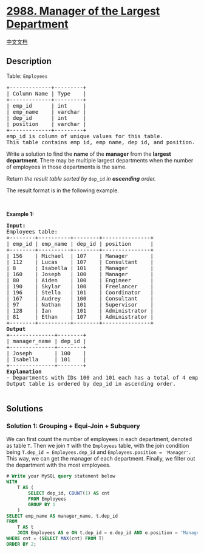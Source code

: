 # [2988. Manager of the Largest Department](https://leetcode.com/problems/manager-of-the-largest-department)

[中文文档](./solution/2900-2999/2988.Manager%20of%20the%20Largest%20Department/README.md)

<!-- tags:Database -->

## Description

<p>Table: <code>Employees</code></p>

<pre>
+-------------+---------+
| Column Name | Type    |
+-------------+---------+
| emp_id      | int     |
| emp_name    | varchar |
| dep_id      | int     |
| position    | varchar |
+-------------+---------+
emp_id is column of unique values for this table.
This table contains emp_id, emp_name, dep_id, and position.
</pre>

<p>Write a solution to find the <strong>name</strong> of the <strong>manager</strong> from the <strong>largest department</strong>. There may be multiple largest departments when the number of employees in those departments is the same.</p>

<p>Return <em>the result table sorted by </em><code>dep_id</code><em> in <strong>ascending</strong> order</em><em>.</em></p>

<p>The result format is in the following example.</p>

<p>&nbsp;</p>
<p><strong class="example">Example 1:</strong></p>

<pre>
<strong>Input:</strong> 
Employees table:
+--------+----------+--------+---------------+
| emp_id | emp_name | dep_id | position      | 
+--------+----------+--------+---------------+
| 156    | Michael  | 107    | Manager       |
| 112    | Lucas    | 107    | Consultant    |    
| 8      | Isabella | 101    | Manager       | 
| 160    | Joseph   | 100    | Manager       | 
| 80     | Aiden    | 100    | Engineer      | 
| 190    | Skylar   | 100    | Freelancer    | 
| 196    | Stella   | 101    | Coordinator   |
| 167    | Audrey   | 100    | Consultant    |
| 97     | Nathan   | 101    | Supervisor    |
| 128    | Ian      | 101    | Administrator |
| 81     | Ethan    | 107    | Administrator |
+--------+----------+--------+---------------+
<strong>Output</strong>
+--------------+--------+
| manager_name | dep_id | 
+--------------+--------+
| Joseph       | 100    | 
| Isabella     | 101    | 
+--------------+--------+
<strong>Explanation</strong>
- Departments with IDs 100 and 101 each has a total of 4 employees, while department 107 has 3 employees. Since both departments 100 and 101 have an equal number of employees, their respective managers will be included.
Output table is ordered by dep_id in ascending order.

</pre>

## Solutions

### Solution 1: Grouping + Equi-Join + Subquery

We can first count the number of employees in each department, denoted as table `T`. Then we join `T` with the `Employees` table, with the join condition being `T.dep_id = Employees.dep_id` and `Employees.position = 'Manager'`. This way, we can get the manager of each department. Finally, we filter out the department with the most employees.

<!-- tabs:start -->

```sql
# Write your MySQL query statement below
WITH
    T AS (
        SELECT dep_id, COUNT(1) AS cnt
        FROM Employees
        GROUP BY 1
    )
SELECT emp_name AS manager_name, t.dep_id
FROM
    T AS t
    JOIN Employees AS e ON t.dep_id = e.dep_id AND e.position = 'Manager'
WHERE cnt = (SELECT MAX(cnt) FROM T)
ORDER BY 2;
```

<!-- tabs:end -->

<!-- end -->
